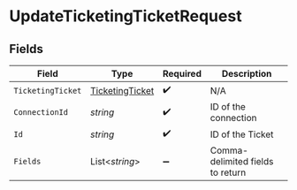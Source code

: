 # UpdateTicketingTicketRequest


## Fields

| Field                                                         | Type                                                          | Required                                                      | Description                                                   |
| ------------------------------------------------------------- | ------------------------------------------------------------- | ------------------------------------------------------------- | ------------------------------------------------------------- |
| `TicketingTicket`                                             | [TicketingTicket](../../Models/Components/TicketingTicket.md) | :heavy_check_mark:                                            | N/A                                                           |
| `ConnectionId`                                                | *string*                                                      | :heavy_check_mark:                                            | ID of the connection                                          |
| `Id`                                                          | *string*                                                      | :heavy_check_mark:                                            | ID of the Ticket                                              |
| `Fields`                                                      | List<*string*>                                                | :heavy_minus_sign:                                            | Comma-delimited fields to return                              |
